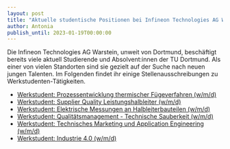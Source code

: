 ```yaml
---
layout: post
title: "Aktuelle studentische Positionen bei Infineon Technologies AG Warstein"
author: Antonia
publish_until: 2023-01-19T00:00:00
---
```

Die Infineon Technologies AG Warstein, unweit von Dortmund, beschäftigt bereits viele aktuell Studierende und Absolvent:innen der TU Dortmund. 
Als einer von vielen Standorten sind sie gezielt auf der Suche nach neuen jungen Talenten. 
Im Folgenden findet ihr einige Stellenausschreibungen zu Werkstudenten-Tätigkeiten.  

* [Werkstudent: Prozessentwicklung thermischer Fügeverfahren (w/m/d)](/dokumente/ausschreibungen_jobboerse/2022-09-19-infineon1.pdf) 
* [Werkstudent: Supplier Quality Leistungshalbleiter (w/m/d)](/dokumente/ausschreibungen_jobboerse/2022-09-19-infineon2.pdf)
* [Werkstudent: Elektrische Messungen an Halbleiterbauteilen (w/m/d)](/dokumente/ausschreibungen_jobboerse/2022-09-19-infineon3.pdf)
* [Werkstudent: Qualitätsmanagement - Technische Sauberkeit (w/m/d)](/dokumente/ausschreibungen_jobboerse/2022-09-19-infineon4.pdf)
* [Werkstudent: Technisches Marketing und Application Engineering (w/m/d)](/dokumente/ausschreibungen_jobboerse/2022-09-19-infineon5.pdf)
* [Werkstudent: Industrie 4.0 (w/m/d)](/dokumente/ausschreibungen_jobboerse/2022-09-19-infineon6.pdf)